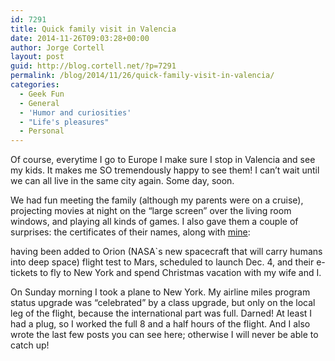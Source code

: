 ```yaml
---
id: 7291
title: Quick family visit in Valencia
date: 2014-11-26T09:03:28+00:00
author: Jorge Cortell
layout: post
guid: http://blog.cortell.net/?p=7291
permalink: /blog/2014/11/26/quick-family-visit-in-valencia/
categories:
  - Geek Fun
  - General
  - 'Humor and curiosities'
  - "Life's pleasures"
  - Personal
---
```

Of course, everytime I go to Europe I make sure I stop in Valencia and see my kids. It makes me SO tremendously happy to see them! I can’t wait until we can all live in the same city again. Some day, soon.

We had fun meeting the family (although my parents were on a cruise), projecting movies at night on the “large screen” over the living room windows, and playing all kinds of games. I also gave them a couple of surprises: the certificates of their names, along with <a title="http://mars.nasa.gov/participate/send-your-name/orion-first-flight/?cn=841637" href="http://mars.nasa.gov/participate/send-your-name/orion-first-flight/?cn=841637" target="_blank">mine</a>:
  

  
having been added to Orion (NASA`s new spacecraft that will carry humans into deep space) flight test to Mars, scheduled to launch Dec. 4, and their e-tickets to fly to New York and spend Christmas vacation with my wife and I.

On Sunday morning I took a plane to New York. My airline miles program status upgrade was “celebrated” by a class upgrade, but only on the local leg of the flight, because the international part was full. Darned! At least I had a plug, so I worked the full 8 and a half hours of the flight. And I also wrote the last few posts you can see here; otherwise I will never be able to catch up!